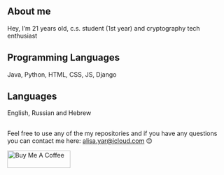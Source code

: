 ## About me
Hey, I’m 21 years old, c.s. student (1st year) and cryptography tech enthusiast  

## Programming Languages  
Java, Python, HTML, CSS, JS, Django  

## Languages 
English, Russian and Hebrew  

## 
Feel free to use any of the my  repositories and if you have any questions you can contact me here: alisa.yar@icloud.com :blush:

<div class = "coffee">
 <a class = "link" href="https://www.buymeacoffee.com/alisa.algo" target="_blank">
  <img src="https://cdn.buymeacoffee.com/buttons/v2/default-yellow.png" alt="Buy Me A Coffee" 
       style="height: 40px !important;width: 144px !important;">
 </a>

